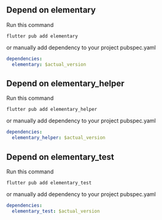 ## Depend on elementary

Run this command

```
flutter pub add elementary
```

or manually add dependency to your project pubspec.yaml

```yaml
dependencies:
  elementary: $actual_version
```

## Depend on elementary_helper

Run this command

```
flutter pub add elementary_helper
```

or manually add dependency to your project pubspec.yaml

```yaml
dependencies:
  elementary_helper: $actual_version
```

## Depend on elementary_test

Run this command

```
flutter pub add elementary_test
```

or manually add dependency to your project pubspec.yaml

```yaml
dependencies:
  elementary_test: $actual_version
```
